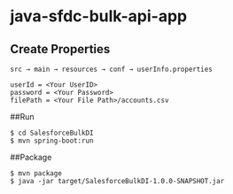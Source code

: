 # java-sfdc-bulk-api-app
## Create Properties
```
src → main → resources → conf → userInfo.properties
```

```
userId = <Your UserID>
password = <Your Password>
filePath = <Your File Path>/accounts.csv
```

##Run
```
$ cd SalesforceBulkDI
$ mvn spring-boot:run
```

##Package
```
$ mvn package
$ java -jar target/SalesforceBulkDI-1.0.0-SNAPSHOT.jar
```
